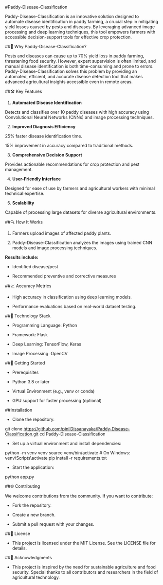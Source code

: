 #Paddy-Disease-Classification

Paddy-Disease-Classification is an innovative solution designed to automate disease identification in paddy farming, a crucial step in mitigating yield losses caused by pests and diseases. By leveraging advanced image processing and deep learning techniques, this tool empowers farmers with accessible decision-support tools for effective crop protection.

##🌟 Why Paddy-Disease-Classification?

Pests and diseases can cause up to 70% yield loss in paddy farming, threatening food security. However, expert supervision is often limited, and manual disease identification is both time-consuming and prone to errors. Paddy-Disease-Classification solves this problem by providing an automated, efficient, and accurate disease detection tool that makes advanced agricultural insights accessible even in remote areas.

##🛠 Key Features

1. **Automated Disease Identification**

Detects and classifies over 10 paddy diseases with high accuracy using Convolutional Neural Networks (CNNs) and image processing techniques.

2. **Improved Diagnosis Efficiency**

25% faster disease identification time.

15% improvement in accuracy compared to traditional methods.

3. **Comprehensive Decision Support**

Provides actionable recommendations for crop protection and pest management.

4. **User-Friendly Interface**

Designed for ease of use by farmers and agricultural workers with minimal technical expertise.

5. **Scalability**

Capable of processing large datasets for diverse agricultural environments.

##🔍 How It Works

1. Farmers upload images of affected paddy plants.

2. Paddy-Disease-Classification analyzes the images using trained CNN models and image processing techniques.

**Results include:**

- Identified disease/pest

- Recommended preventive and corrective measures

##📈 Accuracy Metrics

- High accuracy in classification using deep learning models.

- Performance evaluations based on real-world dataset testing.

##🚀 Technology Stack

- Programming Language: Python

- Framework: Flask

- Deep Learning: TensorFlow, Keras

- Image Processing: OpenCV

##🌱 Getting Started

- Prerequisites

- Python 3.8 or later

- Virtual Environment (e.g., venv or conda)

- GPU support for faster processing (optional)

##Installation

- Clone the repository:

git clone https://github.com/pinilDissanayaka/Paddy-Disease-Classification.git
cd Paddy-Disease-Classification

-  Set up a virtual environment and install dependencies:

python -m venv venv
source venv/bin/activate  # On Windows: venv\Scripts\activate
pip install -r requirements.txt

- Start the application:

python app.py

##🌐 Contributing

We welcome contributions from the community. If you want to contribute:

- Fork the repository.

- Create a new branch.

- Submit a pull request with your changes.

##📜 License

- This project is licensed under the MIT License. See the LICENSE file for details.

##🤝 Acknowledgments

- This project is inspired by the need for sustainable agriculture and food security. Special thanks to all contributors and researchers in the field of agricultural technology.
